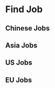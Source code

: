 <script setup>
import { ref } from 'vue';
import NavContainer from '../components/NavContainer.vue';
import newsData from '../assets/work/recruitment-platform.json';

const data = ref(newsData);
</script>

# Find Job

## Chinese Jobs

<NavContainer :data="data.china"/>

## Asia Jobs

<NavContainer :data="data.asia"/>

## US Jobs

<NavContainer :data="data.us"/>

## EU Jobs

<NavContainer :data="data.eu"/>
